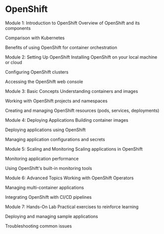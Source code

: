 # OpenShift

Module 1: Introduction to OpenShift
  Overview of OpenShift and its components

  Comparison with Kubernetes

  Benefits of using OpenShift for container orchestration

Module 2: Setting Up OpenShift
  Installing OpenShift on your local machine or cloud

  Configuring OpenShift clusters

  Accessing the OpenShift web console

Module 3: Basic Concepts
  Understanding containers and images

  Working with OpenShift projects and namespaces

  Creating and managing OpenShift resources (pods, services, deployments)

Module 4: Deploying Applications
  Building container images

  Deploying applications using OpenShift

  Managing application configurations and secrets

Module 5: Scaling and Monitoring
  Scaling applications in OpenShift

  Monitoring application performance

  Using OpenShift's built-in monitoring tools

Module 6: Advanced Topics
  Working with OpenShift Operators

  Managing multi-container applications

  Integrating OpenShift with CI/CD pipelines

Module 7: Hands-On Lab
  Practical exercises to reinforce learning

  Deploying and managing sample applications

  Troubleshooting common issues
